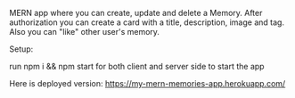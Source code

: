 MERN app where you can create, update and delete a Memory. 
After authorization you can create a card with a title, description, image and tag. 
Also you can "like" other user's memory.

Setup:

run npm i && npm start for both client and server side to start the app

Here is deployed version:
https://my-mern-memories-app.herokuapp.com/
